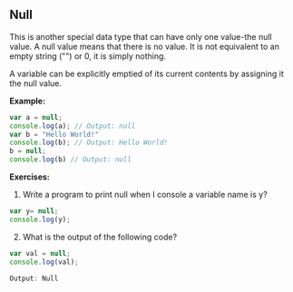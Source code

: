 ## Null

This is another special data type that can have only one value-the null value. A null value means that there is no value. It is not equivalent to an empty string ("") or 0, it is simply nothing.

A variable can be explicitly emptied of its current contents by assigning it the null value.

**Example:**

```javascript
var a = null;
console.log(a); // Output: null
var b = "Hello World!"
console.log(b); // Output: Hello World!
b = null;
console.log(b) // Output: null
```

**Exercises:**

1. Write a program to print null when I console a variable name is y?

```javascript
var y= null;
console.log(y);
```
2. What is the output of the following code?

```javascript
var val = null;
console.log(val);

Output: Null
```